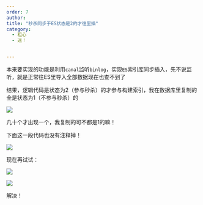 ```yaml
---
order: 7
author: 
title: "秒杀同步于ES状态是2的才往里插"
category:
  - 粗心
  - 迷！


---
```


本来要实现的功能是利用`canal`监听`binlog`，实现`ES`索引库同步插入，先不说监听，就是正常往ES里导入全部数据现在也查不到了

结果，逻辑代码是状态为2（参与秒杀）的才参与构建索引，我在数据库里复制的全是状态为1（不参与秒杀）的

![](https://qtp-1324720525.cos.ap-shanghai.myqcloud.com/blog/image-20250105000339661.png)

几十个才出现一个，我复制的可不都是1的嘛！

下面这一段代码也没有注释掉！

![](https://qtp-1324720525.cos.ap-shanghai.myqcloud.com/blog/image-20250105000858364.png)

现在再试试：

![](https://qtp-1324720525.cos.ap-shanghai.myqcloud.com/blog/image-20250105001741283.png)

![](https://qtp-1324720525.cos.ap-shanghai.myqcloud.com/blog/image-20250105001823538.png)

解决！